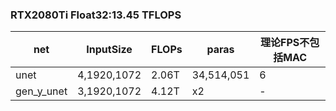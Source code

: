 
### RTX2080Ti Float32:13.45 TFLOPS

|net|InputSize|FLOPs|paras|理论FPS不包括MAC|
|-|-|-|-|-|
|unet|4,1920,1072|2.06T|34,514,051|6|
|gen_y_unet|3,1920,1072|4.12T|x2|-|3|
